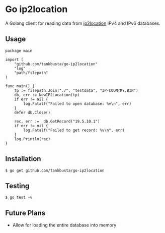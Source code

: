 # Go ip2location

A Golang client for reading data from [ip2location](https://github.com/tankbusta/go-ip2location) IPv4 and IPv6 databases.

## Usage

    package main
    
    import (
        "github.com/tankbusta/go-ip2location"
        "log"
        "path/filepath"
    )
    
    func main() {
        tp := filepath.Join("./", "testdata", "IP-COUNTRY.BIN")
        db, err := NewIP2Location(tp)
        if err != nil {
            log.Fatalf("Failed to open database: %v\n", err)
        }
        defer db.Close()

        rec, err :=  db.GetRecord("19.5.10.1")
        if err != nil {
            log.Fatalf("Failed to get record: %v\n", err)
        }
        log.Println(rec)
    }

## Installation

    $ go get github.com/tankbusta/go-ip2location
   
## Testing

    $ go test -v

## Future Plans

* Allow for loading the entire database into memory
